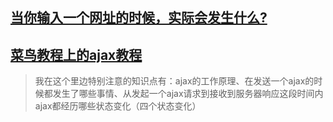 ## [当你输入一个网址的时候，实际会发生什么?](http://www.cnblogs.com/wenanry/archive/2010/02/25/1673368.html)

## [菜鸟教程上的ajax教程](https://www.runoob.com/ajax/ajax-tutorial.html)
> 我在这个里边特别注意的知识点有：ajax的工作原理、在发送一个ajax的时候都发生了哪些事情、从发起一个ajax请求到接收到服务器响应这段时间内ajax都经历哪些状态变化（四个状态变化）